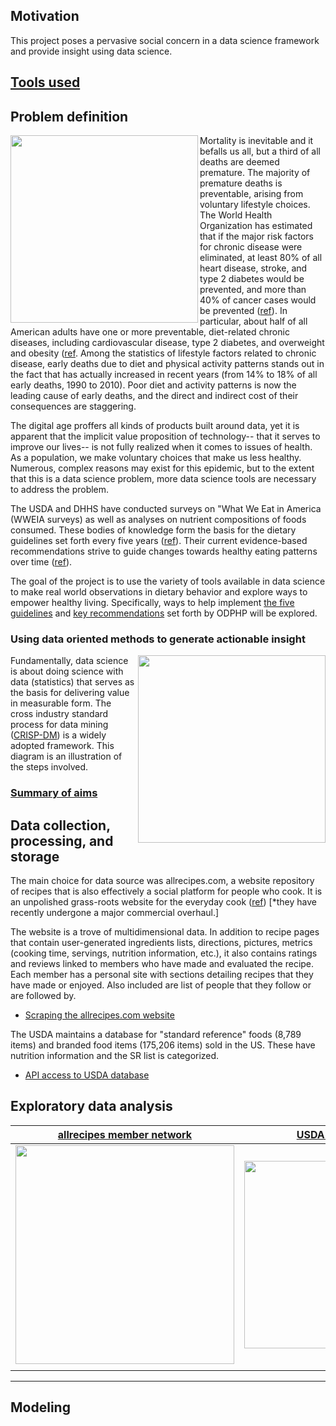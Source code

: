 
## Motivation
This project poses a pervasive social concern in a data science framework and provide insight using data science.  

## [Tools used](https://github.com/q0j0p/food/wiki/Tools-used)




## Problem definition
 <img align="left" src="notes/resources/Screen%20Shot%202017-06-23%20at%205.14.46%20PM.png" width="300"> Mortality is inevitable and it befalls us all, but a third of all deaths are deemed premature.  The majority of premature deaths is preventable, arising from voluntary lifestyle choices.  The World Health Organization has estimated that if the major risk factors for chronic disease were eliminated, at least 80% of all heart disease, stroke, and type 2 diabetes would be prevented, and more than 40% of cancer cases would be prevented ([ref](http://www.who.int/chp/chronic_disease_report/full_report.pdf)).  In particular, about half of all American adults have one or more preventable, diet-related chronic diseases, including cardiovascular disease, type 2 diabetes, and overweight and obesity ([ref](https://health.gov/dietaryguidelines/2015/guidelines/executive-summary/). Among the statistics of lifestyle factors related to chronic disease, early deaths due to diet and physical activity patterns stands out in the fact that has actually increased in recent years (from 14% to 18% of all early deaths, 1990 to 2010). Poor diet and activity patterns is now the leading cause of early deaths, and the direct and indirect cost of their consequences are staggering.  
<p>
The digital age proffers all kinds of products built around data, yet it is apparent that the implicit value proposition of technology-- that it serves to improve our lives-- is not fully realized when it comes to issues of health.  As a population, we make voluntary choices that make us less healthy.  Numerous, complex reasons may exist for this epidemic, but to the extent that this is a data science problem, more data science tools are necessary to address the problem.  

The USDA and DHHS have conducted surveys on "What We Eat in America (WWEIA surveys) as well as analyses on nutrient compositions of foods consumed.  These bodies of knowledge form the basis for the dietary guidelines set forth every five years ([ref](https://health.gov/dietaryguidelines/2015/guidelines/executive-summary/)).  Their current evidence-based recommendations strive to guide changes towards healthy eating patterns over time ([ref](https://health.gov/dietaryguidelines/2015/guidelines/executive-summary/#figure-es-1-2015-2020-dietary-guidelines-for-americans-at-a-glan)).  

The goal of the project is to use the variety of tools available in data science to make real world observations in dietary behavior and explore ways to empower healthy living.  Specifically, ways to help implement [the five guidelines](https://health.gov/dietaryguidelines/2015/guidelines/executive-summary/#the-guidelines) and [key recommendations](https://health.gov/dietaryguidelines/2015/guidelines/executive-summary/#key-recommendations) set forth by ODPHP will be explored.  

### Using data oriented methods to generate actionable insight  
<img align="right" src="notes/resources/doing_data_science_fig.png" width="300">Fundamentally, data science is about doing science with data (statistics) that serves as the basis for delivering value in measurable form.  The cross industry standard process for data mining ([CRISP-DM](https://en.wikipedia.org/wiki/Cross_Industry_Standard_Process_for_Data_Mining)) is a widely adopted framework.  This diagram is an illustration of the steps involved.  


### [Summary of aims](https://github.com/q0j0p/food/wiki/Assessing-the-dietary-guidelines-%5Bbusiness-understanding%5D)

<p>
<p>


## Data collection, processing, and storage

The main choice for data source was allrecipes.com, a website repository of recipes that is also effectively a social platform for people who cook.  It is an unpolished grass-roots website for the everyday cook ([ref](http://www.slate.com/articles/life/food/2016/05/allrecipes_reveals_the_enormous_gap_between_foodie_culture_and_what_americans.html)) [\*they have recently undergone a major commercial overhaul.]  

The website is a trove of multidimensional data.  In addition to recipe pages that contain user-generated ingredients lists, directions, pictures, metrics (cooking time, servings, nutrition information, etc.), it also contains ratings and reviews linked to members who have made and evaluated the recipe.  Each member has a personal site with sections detailing recipes that they have made or enjoyed.  Also included are list of people that they follow or are followed by.  

- [Scraping the allrecipes.com website](https://github.com/q0j0p/food/wiki/Scraping-the-allrecipes.com-website)

The USDA maintains a database for "standard reference" foods (8,789 items) and branded food items (175,206 items) sold in the US.  These have nutrition information and the SR list is categorized.  

- [API access to USDA database](https://github.com/q0j0p/food/wiki/The-USDA-food-items-database)


## Exploratory data analysis

| [allrecipes member network](https://github.com/q0j0p/food/wiki/Graph-analysis-of-allrecipes.com-member-subset) | [ USDA food items](https://github.com/q0j0p/food/wiki/The-USDA-food-items-database) |   
|---|---|
|<img src="notes/resources/graph1.png" width="350">| <img src = "https://github.com/q0j0p/food/blob/master/notes/resources/food_items1.png" width ="300">|
|  |  |  
---


## Modeling
